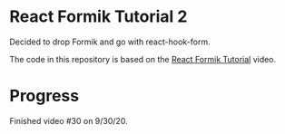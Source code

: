 # React Formik Tutorial 2

Decided to drop Formik and go with react-hook-form.

The code in this repository is based on the
[React Formik Tutorial](https://youtu.be/Yw27J-AFlk0)
video.

# Progress

Finished video #30 on 9/30/20.
